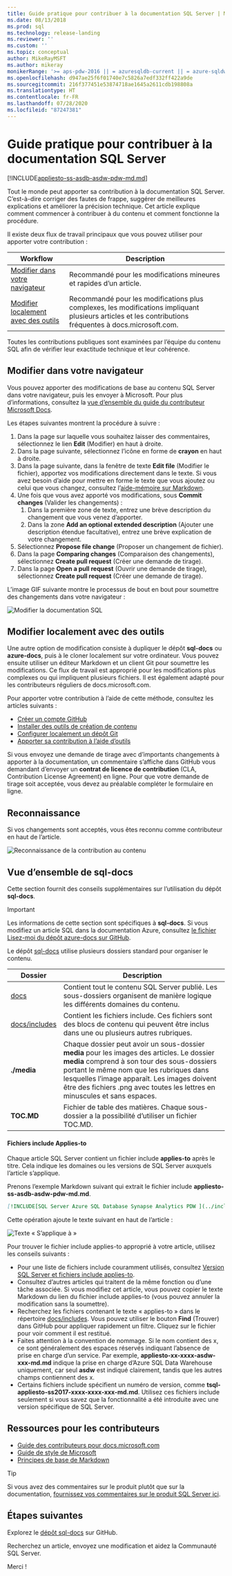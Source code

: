 ```yaml
---
title: Guide pratique pour contribuer à la documentation SQL Server | Microsoft Docs
ms.date: 08/13/2018
ms.prod: sql
ms.technology: release-landing
ms.reviewer: ''
ms.custom: ''
ms.topic: conceptual
author: MikeRayMSFT
ms.author: mikeray
monikerRange: '>= aps-pdw-2016 || = azuresqldb-current || = azure-sqldw-latest || >= sql-server-2016 || >= sql-server-linux-2017 || = sqlallproducts-allversions'
ms.openlocfilehash: d947ae25f6f01740e7c5826a7edf332ff422a9de
ms.sourcegitcommit: 216f377451e53874718ae1645a2611cdb198808a
ms.translationtype: HT
ms.contentlocale: fr-FR
ms.lasthandoff: 07/28/2020
ms.locfileid: "87247381"
---
```

# <a name="how-to-contribute-to-sql-server-documentation"></a>Guide pratique pour contribuer à la documentation SQL Server

[!INCLUDE[appliesto-ss-asdb-asdw-pdw-md.md](../includes/appliesto-ss-asdb-asdw-pdw-md.md)]

Tout le monde peut apporter sa contribution à la documentation SQL Server. C’est-à-dire corriger des fautes de frappe, suggérer de meilleures explications et améliorer la précision technique. Cet article explique comment commencer à contribuer à du contenu et comment fonctionne la procédure.

Il existe deux flux de travail principaux que vous pouvez utiliser pour apporter votre contribution :

|Workflow|Description|
|---|---|
| [Modifier dans votre navigateur](#githubui) | Recommandé pour les modifications mineures et rapides d’un article. |
| [Modifier localement avec des outils](#tools) | Recommandé pour les modifications plus complexes, les modifications impliquant plusieurs articles et les contributions fréquentes à docs.microsoft.com. |

Toutes les contributions publiques sont examinées par l’équipe du contenu SQL afin de vérifier leur exactitude technique et leur cohérence. 

## <a name="edit-in-your-browser"></a><a id="githubui"></a> Modifier dans votre navigateur

Vous pouvez apporter des modifications de base au contenu SQL Server dans votre navigateur, puis les envoyer à Microsoft. Pour plus d’informations, consultez la [vue d’ensemble du guide du contributeur Microsoft Docs](https://docs.microsoft.com/contribute/#quick-edits-to-existing-documents). 

Les étapes suivantes montrent la procédure à suivre : 

1. Dans la page sur laquelle vous souhaitez laisser des commentaires, sélectionnez le lien **Edit** (Modifier) en haut à droite.
1. Dans la page suivante, sélectionnez l’icône en forme de **crayon** en haut à droite.
1. Dans la page suivante, dans la fenêtre de texte **Edit file** (Modifier le fichier), apportez vos modifications directement dans le texte.
    Si vous avez besoin d’aide pour mettre en forme le texte que vous ajoutez ou celui que vous changez, consultez l’[aide-mémoire sur Markdown](https://github.com/adam-p/markdown-here/wiki/Markdown-Cheatsheet).
1. Une fois que vous avez apporté vos modifications, sous **Commit changes** (Valider les changements) :
    1. Dans la première zone de texte, entrez une brève description du changement que vous venez d’apporter.
    1. Dans la zone **Add an optional extended description** (Ajouter une description étendue facultative), entrez une brève explication de votre changement.
1. Sélectionnez **Propose file change** (Proposer un changement de fichier).
1. Dans la page **Comparing changes** (Comparaison des changements), sélectionnez **Create pull request** (Créer une demande de tirage). 
1. Dans la page **Open a pull request** (Ouvrir une demande de tirage), sélectionnez **Create pull request** (Créer une demande de tirage). 

L’image GIF suivante montre le processus de bout en bout pour soumettre des changements dans votre navigateur :

![Modifier la documentation SQL](media/sql-server-docs-navigation-guide/edit-sql-docs.gif)

## <a name="edit-locally-with-tools"></a><a id="tools"></a> Modifier localement avec des outils

Une autre option de modification consiste à dupliquer le dépôt **sql-docs** ou **azure-docs**, puis à le cloner localement sur votre ordinateur. Vous pouvez ensuite utiliser un éditeur Markdown et un client Git pour soumettre les modifications. Ce flux de travail est approprié pour les modifications plus complexes ou qui impliquent plusieurs fichiers. Il est également adapté pour les contributeurs réguliers de docs.microsoft.com.

Pour apporter votre contribution à l’aide de cette méthode, consultez les articles suivants :

- [Créer un compte GitHub](https://docs.microsoft.com/contribute/get-started-setup-github)
- [Installer des outils de création de contenu](https://docs.microsoft.com/contribute/get-started-setup-tools)
- [Configurer localement un dépôt Git](https://docs.microsoft.com/contribute/get-started-setup-local)
- [Apporter sa contribution à l’aide d’outils](https://docs.microsoft.com/contribute/how-to-write-workflows-major)

Si vous envoyez une demande de tirage avec d’importants changements à apporter à la documentation, un commentaire s’affiche dans GitHub vous demandant d’envoyer un **contrat de licence de contribution** (CLA, Contribution License Agreement) en ligne. Pour que votre demande de tirage soit acceptée, vous devez au préalable compléter le formulaire en ligne.

## <a name="recognition"></a>Reconnaissance

Si vos changements sont acceptés, vous êtes reconnu comme contributeur en haut de l’article.

![Reconnaissance de la contribution au contenu](./media/sql-server-docs-contribute/contribution-recognition.png)

## <a name="sql-docs-overview"></a>Vue d’ensemble de sql-docs

Cette section fournit des conseils supplémentaires sur l’utilisation du dépôt **sql-docs**.

> [!IMPORTANT]
> Les informations de cette section sont spécifiques à **sql-docs**. Si vous modifiez un article SQL dans la documentation Azure, consultez [le fichier Lisez-moi du dépôt azure-docs sur GitHub](https://github.com/MicrosoftDocs/azure-docs/blob/master/README.md).

Le dépôt [sql-docs](https://github.com/MicrosoftDocs/sql-docs) utilise plusieurs dossiers standard pour organiser le contenu.

| Dossier | Description |
|---|---|
| [docs](https://github.com/MicrosoftDocs/sql-docs/tree/live/docs) | Contient tout le contenu SQL Server publié. Les sous-dossiers organisent de manière logique les différents domaines du contenu. |
| [docs/includes](https://github.com/MicrosoftDocs/sql-docs/tree/live/docs/includes) | Contient les fichiers include. Ces fichiers sont des blocs de contenu qui peuvent être inclus dans une ou plusieurs autres rubriques. |
| **./media** | Chaque dossier peut avoir un sous-dossier **media** pour les images des articles. Le dossier **media** comprend à son tour des sous-dossiers portant le même nom que les rubriques dans lesquelles l’image apparaît. Les images doivent être des fichiers .png avec toutes les lettres en minuscules et sans espaces. |
| **TOC.MD** | Fichier de table des matières. Chaque sous-dossier a la possibilité d’utiliser un fichier TOC.MD. |

#### <a name="applies-to-includes"></a>Fichiers include Applies-to

Chaque article SQL Server contient un fichier include **applies-to** après le titre. Cela indique les domaines ou les versions de SQL Server auxquels l’article s’applique.

Prenons l’exemple Markdown suivant qui extrait le fichier include **appliesto-ss-asdb-asdw-pdw-md.md**.

```Markdown
[!INCLUDE[SQL Server Azure SQL Database Synapse Analytics PDW ](../includes/applies-to-version/sql-asdb-asdbmi-asa-pdw.md)]
```

Cette opération ajoute le texte suivant en haut de l’article :

![Texte « S’applique à »](./media/sql-server-docs-contribute/applies-to.png)

Pour trouver le fichier include applies-to approprié à votre article, utilisez les conseils suivants :

- Pour une liste de fichiers include couramment utilisés, consultez [Version SQL Server et fichiers include applies-to](applies-to-includes.md).
- Consultez d’autres articles qui traitent de la même fonction ou d’une tâche associée. Si vous modifiez cet article, vous pouvez copier le texte Markdown du lien du fichier include applies-to (vous pouvez annuler la modification sans la soumettre).
- Recherchez les fichiers contenant le texte « applies-to » dans le répertoire [docs/includes](https://github.com/MicrosoftDocs/sql-docs/tree/live/docs/includes). Vous pouvez utiliser le bouton **Find** (Trouver) dans GitHub pour appliquer rapidement un filtre. Cliquez sur le fichier pour voir comment il est restitué.
- Faites attention à la convention de nommage. Si le nom contient des x, ce sont généralement des espaces réservés indiquant l’absence de prise en charge d’un service. Par exemple, **appliesto-xx-xxxx-asdw-xxx-md.md** indique la prise en charge d’Azure SQL Data Warehouse uniquement, car seul **asdw** est indiqué clairement, tandis que les autres champs contiennent des x.
- Certains fichiers include spécifient un numéro de version, comme **tsql-appliesto-ss2017-xxxx-xxxx-xxx-md.md**. Utilisez ces fichiers include seulement si vous savez que la fonctionnalité a été introduite avec une version spécifique de SQL Server.

## <a name="contributor-resources"></a>Ressources pour les contributeurs

- [Guide des contributeurs pour docs.microsoft.com](https://docs.microsoft.com/contribute/)
- [Guide de style de Microsoft](https://docs.microsoft.com/teamblog/style-guide)
- [Principes de base de Markdown](https://help.github.com/articles/getting-started-with-writing-and-formatting-on-github/)

> [!TIP]
> Si vous avez des commentaires sur le produit plutôt que sur la documentation, [fournissez vos commentaires sur le produit SQL Server ici](https://feedback.azure.com/forums/908035-sql-server).

## <a name="next-steps"></a>Étapes suivantes

Explorez le [dépôt sql-docs](https://github.com/MicrosoftDocs/sql-docs) sur GitHub.

Recherchez un article, envoyez une modification et aidez la Communauté SQL Server. 

Merci !
